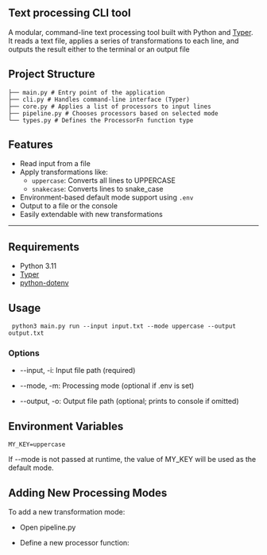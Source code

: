 ## Text processing CLI tool
A modular, command-line text processing tool built with Python and [Typer](https://typer.tiangolo.com/). It reads a text file, applies a series of transformations to each line, and outputs the result either to the terminal or an output file

##  Project Structure

```
├── main.py # Entry point of the application
├── cli.py # Handles command-line interface (Typer)
├── core.py # Applies a list of processors to input lines
├── pipeline.py # Chooses processors based on selected mode
└── types.py # Defines the ProcessorFn function type

```

## Features

- Read input from a file
- Apply transformations like:
  - `uppercase`: Converts all lines to UPPERCASE
  - `snakecase`: Converts lines to snake_case
- Environment-based default mode support using `.env`
- Output to a file or the console
- Easily extendable with new transformations

---

##  Requirements

- Python 3.11
- [Typer](https://pypi.org/project/typer/)
- [python-dotenv](https://pypi.org/project/python-dotenv/)

##  Usage

` python3 main.py run --input input.txt --mode uppercase --output output.txt`

### Options
-  --input, -i: Input file path (required)

- --mode, -m: Processing mode (optional if .env is set)

- --output, -o: Output file path (optional; prints to console if omitted)

## Environment Variables

`MY_KEY=uppercase `

If --mode is not passed at runtime, the value of MY_KEY will be used as the default mode.

##  Adding New Processing Modes

To add a new transformation mode:

- Open pipeline.py

- Define a new processor function:


